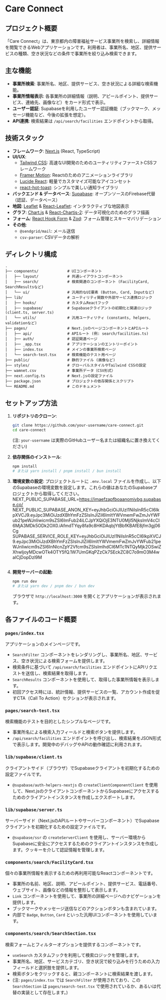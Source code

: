 # Care Connect

## プロジェクト概要

「Care Connect」は、東京都内の障害福祉サービス事業所を検索し、詳細情報を閲覧できるWebアプリケーションです。利用者は、事業所名、地区、提供サービスの種類、空き状況などの条件で事業所を絞り込み検索できます。

## 主な機能

*   **事業所検索**: 事業所名、地区、提供サービス、空き状況による詳細な検索機能。
*   **事業所情報表示**: 各事業所の詳細情報（説明、アピールポイント、提供サービス、連絡先、画像など）をカード形式で表示。
*   **ユーザー認証**: Supabaseを利用したユーザー認証機能（ブックマーク、メッセージ機能など、今後の拡張を想定）。
*   **API連携**: 検索結果は `/api/search/facilities` エンドポイントから取得。

## 技術スタック

*   **フレームワーク**: [Next.js](https://nextjs.org/) (React, TypeScript)
*   **UI/UX**:
    *   [Tailwind CSS](https://tailwindcss.com/): 高速なUI開発のためのユーティリティファーストCSSフレームワーク
    *   [Framer Motion](https://www.framer.com/motion/): Reactのためのアニメーションライブラリ
    *   [Lucide React](https://lucide.dev/): 軽量でカスタマイズ可能なアイコンセット
    *   [react-hot-toast](https://react-hot-toast.com/): シンプルで美しい通知ライブラリ
*   **バックエンド & データベース**: [Supabase](https://supabase.com/): オープンソースのFirebase代替（認証、データベース）
*   **地図**: [Leaflet](https://leafletjs.com/) & [React-Leaflet](https://react-leaflet.js.org/): インタラクティブな地図表示
*   **グラフ**: [Chart.js](https://www.chartjs.org/) & [React-Chartjs-2](https://react-chartjs-2.js.org/): データ可視化のためのグラフ描画
*   **フォーム**: [React Hook Form](https://react-hook-form.com/) & [Zod](https://zod.dev/): フォーム管理とスキーマバリデーション
*   **その他**:
    *   `@sendgrid/mail`: メール送信
    *   `csv-parser`: CSVデータの解析

## ディレクトリ構成

```
.
├── components/             # UIコンポーネント
│   ├── layout/             # 共通レイアウトコンポーネント
│   ├── search/             # 検索関連のコンポーネント (FacilityCard, SearchResultsなど)
│   └── ui/                 # 汎用的なUI要素 (Button, Card, Inputなど)
├── lib/                    # ユーティリティ関数や外部サービス連携ロジック
│   ├── hooks/              # カスタムReactフック
│   ├── supabase/           # Supabaseクライアントの初期化と関連ロジック (client.ts, server.ts)
│   └── utils/              # 汎用ユーティリティ (constants, helpers, validationなど)
├── pages/                  # Next.jsのページコンポーネントとAPIルート
│   ├── api/                # APIルート (例: search/facilities.ts)
│   ├── auth/               # 認証関連ページ
│   ├── _app.tsx            # アプリケーションのエントリーポイント
│   ├── index.tsx           # メインの事業所検索ページ
│   └── search-test.tsx     # 検索機能のテスト用ページ
├── public/                 # 静的ファイル (画像など)
├── styles/                 # グローバルスタイルやTailwind CSSの設定
├── wamnet.csv              # 事業所データ（CSV形式）
├── next.config.ts          # Next.jsの設定ファイル
├── package.json            # プロジェクトの依存関係とスクリプト
└── README.md               # このドキュメント
```

## セットアップ方法

1.  **リポジトリのクローン**:
    ```bash
    git clone https://github.com/your-username/care-connect.git
    cd care-connect
    ```
    (注: `your-username` は実際のGitHubユーザー名または組織名に置き換えてください)

2.  **依存関係のインストール**:
    ```bash
    npm install
    # または yarn install / pnpm install / bun install
    ```

3.  **環境変数の設定**:
    プロジェクトルートに `.env.local` ファイルを作成し、以下のSupabaseの環境変数を設定します。これらの値はあなたのSupabaseプロジェクトから取得してください。
    NEXT_PUBLIC_SUPABASE_URL=https://imaefzapfboaanomiybg.supabase.co/
    NEXT_PUBLIC_SUPABASE_ANON_KEY=eyJhbGciOiJIUzI1NiIsInR5cCI6IkpXVCJ9.eyJpc3MiOiJzdXBhYmFzZSIsInJlZiI6ImltYWVmemFwZmJvYWFub21peWJnIiwicm9sZSI6ImFub24iLCJpYXQiOjE3NTU0MjI5NjksImV4cCI6MjA3MDk5ODk2OX0.iAfmdTYqy8fa9c8HKDAqbjYtBbfKBAfE8jfm3gj06Cg
    SUPABASE_SERVICE_ROLE_KEY=eyJhbGciOiJIUzI1NiIsInR5cCI6IkpXVCJ9.eyJpc3MiOiJzdXBhYmFzZSIsInJlZiI6ImltYWVmemFwZmJvYWFub21peWJnIiwicm9sZSI6InNlcnZpY2Vfcm9sZSIsImlhdCI6MTc1NTQyMjk2OSwiZXhwIjoyMDcwOTk4OTY5fQ.1W7UmGKqPZzCk7SEckZC8C7o9mO3M4waICjDopDzl9M
    ```

4.  **開発サーバーの起動**:
    ```bash
    npm run dev
    # または yarn dev / pnpm dev / bun dev
    ```
    ブラウザで `http://localhost:3000` を開くとアプリケーションが表示されます。

## 各ファイルのコード概要

### `pages/index.tsx`

アプリケーションのメインページです。

*   `SearchFilter` コンポーネントをレンダリングし、事業所名、地区、サービス、空き状況による検索フォームを提供します。
*   検索条件に基づいて `/api/search/facilities` エンドポイントにAPIリクエストを送信し、検索結果を取得します。
*   `SearchResults` コンポーネントを使用して、取得した事業所情報を表示します。
*   初回アクセス時には、統計情報、提供サービスの一覧、アカウント作成を促すCTA（Call To Action）セクションが表示されます。

### `pages/search-test.tsx`

検索機能のテストを目的としたシンプルなページです。

*   事業所名による検索入力フィールドと検索ボタンを提供します。
*   `/api/search/facilities` エンドポイントを呼び出し、検索結果をJSON形式で表示します。開発中のデバッグやAPIの動作確認に利用されます。

### `lib/supabase/client.ts`

クライアントサイド（ブラウザ）でSupabaseクライアントを初期化するための設定ファイルです。

*   `@supabase/auth-helpers-nextjs` の `createClientComponentClient` を使用して、Next.jsのクライアントコンポーネントからSupabaseにアクセスするためのクライアントインスタンスを作成しエクスポートします。

### `lib/supabase/server.ts`

サーバーサイド（Next.jsのAPIルートやサーバーコンポーネント）でSupabaseクライアントを初期化するための設定ファイルです。

*   `@supabase/ssr` の `createServerClient` を使用し、サーバー環境からSupabaseに安全にアクセスするためのクライアントインスタンスを作成します。クッキーを介して認証情報を管理します。

### `components/search/FacilityCard.tsx`

個々の事業所情報を表示するための再利用可能なReactコンポーネントです。

*   事業所の名前、地区、説明、アピールポイント、提供サービス、電話番号、ウェブサイト、画像などの情報を整形して表示します。
*   `Link` コンポーネントを使用して、事業所の詳細ページへのナビゲーションを提供します。
*   ブックマークやメッセージ送信などのアクションボタンも含まれています。
*   内部で `Badge`, `Button`, `Card` といった汎用UIコンポーネントを使用しています。

### `components/search/SearchSection.tsx`

検索フォームとフィルターオプションを提供するコンポーネントです。

*   `useSearch` カスタムフックを利用して検索ロジックを管理します。
*   事業所名、地区、サービスカテゴリ、空き状況で絞り込みを行うための入力フィールドと選択肢を提供します。
*   検索ボタンをクリックすると、親コンポーネントに検索結果を渡します。
*   (注: `pages/index.tsx` では `SearchFilter` が使用されており、この `SearchSection` は `pages/search-test.tsx` で使用されているか、あるいは代替の実装として存在します。)